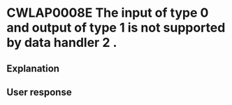 # CWLAP0008E The input of type 0 and output of type 1 is not supported by data handler 2 .

## Explanation

## User response